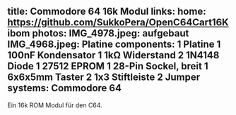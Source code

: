 title: Commodore 64 16k Modul
links:
    home: https://github.com/SukkoPera/OpenC64Cart16K
    ibom
photos:
    IMG_4978.jpeg: aufgebaut
    IMG_4968.jpeg: Platine
components:
    1 Platine
    1 100nF Kondensator
    1 1kΩ Widerstand
    2 1N4148 Diode
    1 27512 EPROM
    1 28-Pin Sockel, breit
    1 6x6x5mm Taster
    2 1x3 Stiftleiste
    2 Jumper
systems:
    Commodore 64
---
Ein 16k ROM Modul für den C64.
